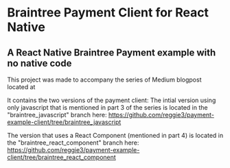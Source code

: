 # Braintree Payment Client for React Native

## A React Native Braintree Payment example with no native code

This project was made to accompany the series of Medium blogpost located at

It contains the two versions of the payment client:
The intial version using only javascript that is mentioned in part 3 of the series is located in the "braintree_javascript" branch here:
https://github.com/reggie3/payment-example-client/tree/braintree_javascript

The version that uses a React Component (mentioned in part 4) is located in the "braintree_react_component" branch here:
https://github.com/reggie3/payment-example-client/tree/braintree_react_component
